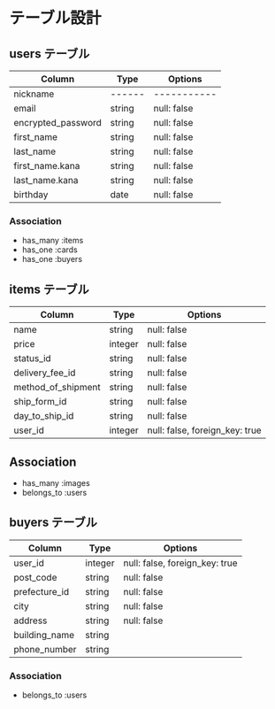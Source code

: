 # テーブル設計

## users テーブル

| Column               | Type   | Options     |
| -------------------- | ------ | ----------- |
| nickname             | ------ | ----------- |
| email                | string | null: false |
| encrypted_password   | string | null: false |
| first_name           | string | null: false |
| last_name            | string | null: false |
| first_name.kana      | string | null: false |
| last_name.kana       | string | null: false |
| birthday             | date   | null: false |

### Association

- has_many :items
- has_one :cards
- has_one :buyers

## items テーブル

| Column             | Type       | Options                        |
| ------------------ | ------     | ------------------------------ |
| name               | string     | null: false                    |
| price              | integer    | null: false                    |
| status_id          | string     | null: false                    |
| delivery_fee_id    | string     | null: false                    |
| method_of_shipment | string     | null: false                    |
| ship_form_id       | string     | null: false                    |
| day_to_ship_id     | string     | null: false                    |
| user_id            | integer    | null: false, foreign_key: true |

## Association

- has_many :images
- belongs_to :users

## buyers テーブル

| Column          | Type    | Options                        |
| --------------- | ------- | ------------------------------ |  
| user_id         | integer | null: false, foreign_key: true |
| post_code       | string  | null: false                    |
| prefecture_id   | string  | null: false                    |
| city            | string  | null: false                    |
| address         | string  | null: false                    |
| building_name   | string  |                                |
| phone_number    | string  |                                |

### Association

- belongs_to :users